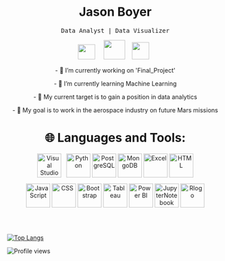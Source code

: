 <h1 align='center'> Jason Boyer </h1>

<p align='center'> <samp>Data Analyst | Data Visualizer </samp></p>
<p align='center'>
  &nbsp;
  <a href="mailto:boyerjason700@gmail.com"><img height="35px" width="40px" src="https://user-images.githubusercontent.com/74840026/139373676-0c10d98d-f2f4-49d3-b996-5c9f35c71f84.png"/></a>
  &nbsp; &nbsp;
  <a href="https://www.linkedin.com/in/jason-boyer7/" target="_blank"><img height="45px" width="50px"
                                                                       src="https://user-images.githubusercontent.com/74840026/139373729-fec6ea24-59d8-44ef-b70a-bf02731b2b69.png"/></a>
  &nbsp;&nbsp;
  <a href="https://github.com/boyerjason700" target="_blank"><img height="40px" width="40px"
                                                             src="https://user-images.githubusercontent.com/74840026/139373824-70513210-b880-419f-95c3-86211054f1f0.png"/></a>
  &nbsp; &nbsp;



<p align='center'>- 🔭 I’m currently working on 'Final_Project'</p>
<p align='center'>- 🌱 I’m currently learning Machine Learning</p>
<p align='center'>- 🎯 My current target is to gain a position in data analytics</p>
<p align='center'>- 🚀 My goal is to work in the aerospace industry on future Mars missions</p>


<h1 align='center'>🌐 Languages and Tools:</h1>

<p align='center'>
  <img align="center" alt="Visual Studio Code" width="56px" src="https://user-images.githubusercontent.com/74840026/139372740-a9178b3b-5502-4cd2-bd66-2a16e19e2685.png"/>
  &nbsp;
  <img align="center" alt="Python" width="56px" src="https://user-images.githubusercontent.com/74840026/139372849-2d41a519-6573-410d-9049-6ac734727b2b.png" />
  <img align="center" alt="PostgreSQL" width="56px" src="https://user-images.githubusercontent.com/74840026/139372920-f2f43c8d-6b3b-48ad-ab78-5be212810cb5.png" />
  <img align="center" alt="MongoDB" width="56px" src="https://user-images.githubusercontent.com/74840026/139372939-84ff72e5-2df3-47eb-b849-eb48e7616706.jpg" />
  <img align="center" alt="Excel" width="56px" src="https://user-images.githubusercontent.com/74840026/139372991-a4b51c93-de80-4397-a84e-c3e9800ad85f.png" />
  <img align="center" alt="HTML" width="56px" src="https://user-images.githubusercontent.com/74840026/139373340-a9bf0a80-d0cd-46c7-b77d-8acb6141cd4c.png" />
</p>
<p align='center'>
  <img align="center" alt="JavaScript" width="56px" src="https://user-images.githubusercontent.com/74840026/139373082-a5f25301-ce74-459a-a343-b3864e42eecb.png" />
  <img align="center" alt="CSS" width="56px" src="https://user-images.githubusercontent.com/74840026/139373537-cf26203c-0c5d-4cdd-be8e-7c4104e2bad6.png" />
  <img align="center" alt="Bootstrap" width="56px" src="https://user-images.githubusercontent.com/74840026/139373138-05309bb6-6350-40d0-8394-a448e5cc2239.png" />
  <img align="center" alt="Tableau" width="56px" src="https://user-images.githubusercontent.com/74840026/139373635-de8fba3b-8154-4f0b-bc09-1ec939ff34ff.png" />
  <img align="center" alt="Power BI" width="56px" src="https://user-images.githubusercontent.com/74840026/139373653-ab7a7709-a97c-4cb0-af63-ba639c509d83.png" />
  <img align="center" alt="JupyterNotebook" width="56px" src="https://user-images.githubusercontent.com/74840026/139373662-57844ca3-1370-4e24-8a34-5ec925a2918c.png" />
  <img align="center" alt="Rlogo" width="56px" src="https://user-images.githubusercontent.com/74840026/139374073-1139eedd-9fd7-4296-8fd5-b625c36149a0.png" />
</p>

<br>
<br>


</div>
  
[![Top Langs](https://github-readme-stats.vercel.app/api/top-langs/?username=boyerjason700&layout=compact)](https://github.com/boyerjason700/github-readme-stats)

<!-- ![visitors](https://visitor-badge.glitch.me/badge?page_id=boyerjason700.boyerjason700) -->
![Profile views](https://gpvc.arturio.dev/boyerjason700?v=3)
